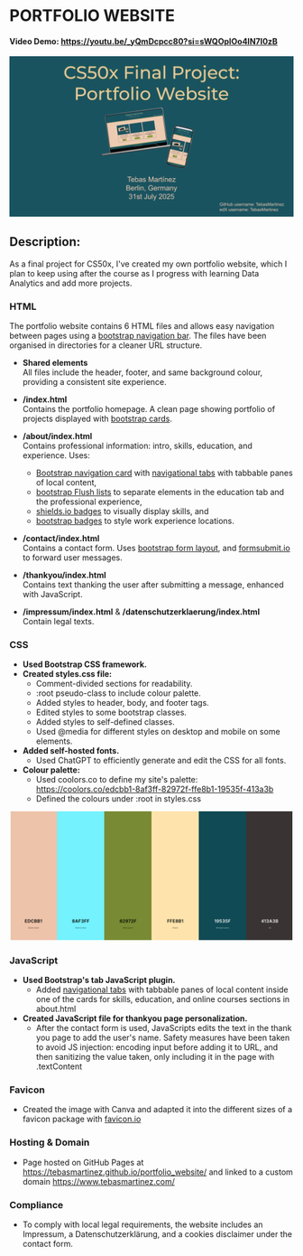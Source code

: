 # PORTFOLIO WEBSITE
#### Video Demo:  https://youtu.be/_yQmDcpcc80?si=sWQOpIOo4lN7I0zB

<p align="center"><img src="images/CS50x-Final-Project.svg" alt="CS50x Final Project title page" width="700"></p>

## Description:
As a final project for CS50x, I've created my own portfolio website, which I plan to keep using after the course as I progress with learning Data Analytics and add more projects.

### HTML
The portfolio website contains 6 HTML files and allows easy navigation between pages using a [bootstrap navigation bar](https://getbootstrap.com/docs/5.3/components/navbar/). The files have been organised in directories for a cleaner URL structure.

- **Shared elements** \
All files include the header, footer, and same background colour, providing a consistent site experience.

- **/index.html** \
Contains the portfolio homepage. A clean page showing portfolio of projects displayed with [bootstrap cards](https://getbootstrap.com/docs/5.3/components/card/).
- **/about/index.html** \
Contains professional information: intro, skills, education, and experience. Uses:
  - [Bootstrap navigation card](https://getbootstrap.com/docs/5.3/components/card/#navigation) with [navigational tabs](https://getbootstrap.com/docs/5.3/components/navs-tabs/#javascript-behavior) with tabbable panes of local content, 
  - [bootstrap Flush lists](https://getbootstrap.com/docs/5.3/components/list-group/#flush) to separate elements in the education tab and the professional experience,
  - [shields.io badges](https://shields.io/badges) to visually display skills, and
  - [bootstrap badges](https://getbootstrap.com/docs/5.3/components/badge/#pill-badges) to style work experience locations.
- **/contact/index.html** \
Contains a contact form. Uses [bootstrap form layout](https://getbootstrap.com/docs/5.3/forms/layout/#forms), and [formsubmit.io](https://formsubmit.co/) to forward user messages.
- **/thankyou/index.html** \
Contains text thanking the user after submitting a message, enhanced with JavaScript.
- **/impressum/index.html** & **/datenschutzerklaerung/index.html** \
Contain legal texts.

### CSS
- **Used Bootstrap CSS framework.**
- **Created styles.css file:**
  - Comment-divided sections for readability.
  - :root pseudo-class to include colour palette.
  - Added styles to header, body, and footer tags.
  - Edited styles to some bootstrap classes.
  - Added styles to self-defined classes.
  - Used @media for different styles on desktop and mobile on some elements.
- **Added self-hosted fonts.**
  - Used ChatGPT to efficiently generate and edit the CSS for all fonts.
- **Colour palette:**
  - Used coolors.co to define my site's palette: https://coolors.co/edcbb1-8af3ff-82972f-ffe8b1-19535f-413a3b
  - Defined the colours under :root in styles.css
<p align="center"><img src="images/palette.png" alt="Colour palette" width="500"></p>

### JavaScript
- **Used Bootstrap's tab JavaScript plugin.**
  - Added [navigational tabs](https://getbootstrap.com/docs/5.3/components/navs-tabs/#javascript-behavior) with tabbable panes of local content inside one of the cards for skills, education, and online courses sections in about.html
- **Created JavaScript file for thankyou page personalization.**
  - After the contact form is used, JavaScripts edits the text in the thank you page to add the user's name. Safety measures have been taken to avoid JS injection: encoding input before adding it to URL, and then sanitizing the value taken, only including it in the page with .textContent

### Favicon
- Created the image with Canva and adapted it into the different sizes of a favicon package with [favicon.io](https://favicon.io/favicon-converter/)

### Hosting & Domain
- Page hosted on GitHub Pages at https://tebasmartinez.github.io/portfolio_website/ and linked to a custom domain https://www.tebasmartinez.com/

### Compliance
- To comply with local legal requirements, the website includes an Impressum, a Datenschutzerklärung, and a cookies disclaimer under the contact form.
